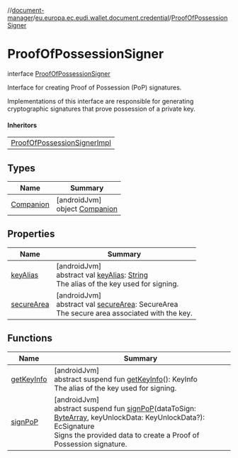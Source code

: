 //[document-manager](../../../index.md)/[eu.europa.ec.eudi.wallet.document.credential](../index.md)/[ProofOfPossessionSigner](index.md)

# ProofOfPossessionSigner

interface [ProofOfPossessionSigner](index.md)

Interface for creating Proof of Possession (PoP) signatures.

Implementations of this interface are responsible for generating cryptographic signatures that prove possession of a private key.

#### Inheritors

| |
|---|
| [ProofOfPossessionSignerImpl](../-proof-of-possession-signer-impl/index.md) |

## Types

| Name | Summary |
|---|---|
| [Companion](-companion/index.md) | [androidJvm]<br>object [Companion](-companion/index.md) |

## Properties

| Name                         | Summary                                                                                                                                                                                         |
|------------------------------|-------------------------------------------------------------------------------------------------------------------------------------------------------------------------------------------------|
| [keyAlias](key-alias.md)     | [androidJvm]<br>abstract val [keyAlias](key-alias.md): [String](https://kotlinlang.org/api/latest/jvm/stdlib/kotlin-stdlib/kotlin/-string/index.html)<br>The alias of the key used for signing. |
| [secureArea](secure-area.md) | [androidJvm]<br>abstract val [secureArea](secure-area.md): SecureArea<br>The secure area associated with the key.                                                                               |

## Functions

| Name                          | Summary                                                                                                                                                                                                                                                                                           |
|-------------------------------|---------------------------------------------------------------------------------------------------------------------------------------------------------------------------------------------------------------------------------------------------------------------------------------------------|
| [getKeyInfo](get-key-info.md) | [androidJvm]<br>abstract suspend fun [getKeyInfo](get-key-info.md)(): KeyInfo<br>The alias of the key used for signing.                                                                                                                                                                           |
| [signPoP](sign-po-p.md)       | [androidJvm]<br>abstract suspend fun [signPoP](sign-po-p.md)(dataToSign: [ByteArray](https://kotlinlang.org/api/latest/jvm/stdlib/kotlin-stdlib/kotlin/-byte-array/index.html), keyUnlockData: KeyUnlockData?): EcSignature<br>Signs the provided data to create a Proof of Possession signature. |
